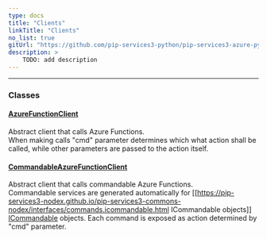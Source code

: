 ```yaml
---
type: docs
title: "Clients"
linkTitle: "Clients"
no_list: true
gitUrl: "https://github.com/pip-services3-python/pip-services3-azure-python"
description: >
    TODO: add description
---
```

---

<div class="module-body"> 


### Classes

#### [AzureFunctionClient](azure_function_client)
Abstract client that calls Azure Functions.  
When making calls "cmd" parameter determines which what action shall be called, while
other parameters are passed to the action itself.

#### [CommandableAzureFunctionClient](commandable_azure_function_client)
Abstract client that calls commandable Azure Functions.  
Commandable services are generated automatically for [[https://pip-services3-nodex.github.io/pip-services3-commons-nodex/interfaces/commands.icommandable.html ICommandable objects]] [ICommandable](../../commons/commands/icommandable.md) objects. Each command is exposed as action determined by "cmd" parameter.

</div>
